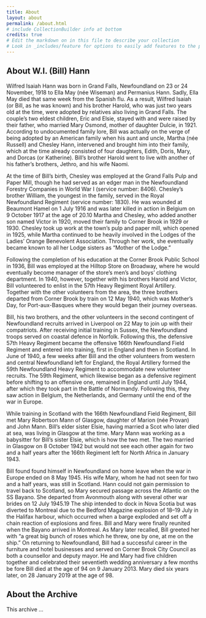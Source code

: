```yaml
---
title: About
layout: about
permalink: /about.html
# include CollectionBuilder info at bottom
credits: true
# Edit the markdown on in this file to describe your collection
# Look in _includes/feature for options to easily add features to the page
---
```


## About W.I. (Bill) Hann

Wilfred Isaiah Hann was born in Grand Falls, Newfoundland on 23 or 24 November, 1918 to Ella May (née Wiseman) and Permanius Hann. Sadly, Ella May died that same week from the Spanish flu. As a result, Wilfred Isaiah (or Bill, as he was known) and his brother Harold, who was just two years old at the time, were adopted by relatives also living in Grand Falls. The couple’s two eldest children, Eric and Elsie, stayed with and were raised by their father, who married Mary Osmond, mother of daughter Dulcie, in 1921. According to undocumented family lore, Bill was actually on the verge of being adopted by an American family when his aunt and uncle, Martha (née Russell) and Chesley Hann, intervened and brought him into their family, which at the time already consisted of four daughters, Edith, Doris, Mary, and Dorcas (or Katherine). Bill’s brother Harold went to live with another of his father’s brothers, Jethro, and his wife Naomi.

At the time of Bill’s birth, Chesley was employed at the Grand Falls Pulp and Paper Mill, though he had served as an edger man in the Newfoundland Forestry Companies in World War I (service number: 8406). Chesley’s brother William, the youngest in the family, served in the Royal Newfoundland Regiment (service number: 1830). He was wounded at Beaumont Hamel on 1 July 1916 and was later killed in action in Belgium on 9 October 1917 at the age of 20.10 Martha and Chesley, who added another son named Victor in 1920, moved their family to Corner Brook in 1929 or 1930. Chesley took up work at the town’s pulp and paper mill, which opened in 1925, while Martha continued to be heavily involved in the Lodges of the Ladies’ Orange Benevolent Association. Through her work, she eventually became known to all her Lodge sisters as “Mother of the Lodge.”

Following the completion of his education at the Corner Brook Public School in 1936, Bill was employed at the Hilltop Store on Broadway, where he would eventually become manager of the store’s men’s and boys’ clothing department. In 1940, however, together with his brothers Harold and Victor, Bill volunteered to enlist in the 57th Heavy Regiment Royal Artillery. Together with the other volunteers from the area, the three brothers departed from Corner Brook by train on 12 May 1940, which was Mother’s Day, for Port-aux-Basques where they would began their journey overseas.

Bill, his two brothers, and the other volunteers in the second contingent of Newfoundland recruits arrived in Liverpool on 22 May to join up with their compatriots. After receiving initial training in Sussex, the Newfoundland troops served on coastal defence in Norfolk. Following this, the defensive 57th Heavy Regiment became the offensive 166th Newfoundland Field Regiment and entered into training, first in England and then in Scotland. In June of 1940, a few weeks after Bill and the other volunteers from western and central Newfoundland left for England, the Royal Artillery formed the 59th Newfoundland  Heavy Regiment to accommodate new volunteer recruits. The 59th Regiment, which likewise began as a defensive regiment before shifting to an offensive one, remained in England until July 1944, after which they took part in the Battle of Normandy. Following this, they saw action in Belgium, the Netherlands, and Germany until the end of the war in Europe.

While training in Scotland with the 166th Newfoundland Field Regiment, Bill met Mary Robertson Mann of Glasgow, daughter of Marion (née Provan) and John Mann. Bill’s elder sister Elsie, having married a Scot who later died at sea, was living in Glasgow at the time. Mary Mann was working as a babysitter for Bill’s sister Elsie, which is how the two met. The two married in Glasgow on 8 October 1942 but would not see each other again for two and a half years after the 166th Regiment left for North Africa in January 1943.

Bill found found himself in Newfoundland on home leave when the war in Europe ended on 8 May 1945. His wife Mary, whom he had not seen for two and a half years, was still in Scotland. Hann could not gain permission to travel back to Scotland, so Mary secured passage across the Atlantic on the SS Bayano. She departed from Avonmouth along with several other war brides on 12 July 1945.19 The ship intended to dock in Nova Scotia but was diverted to Montreal due to the Bedford Magazine explosion of 18–19 July in the Halifax harbour, which occurred when a barge exploded and set off a chain reaction of explosions and fires. Bill and Mary were finally reunited when the Bayano arrived in Montreal. As Mary later recalled, Bill greeted her with “a great big bunch of roses which he threw, one by one, at me on the ship.” On returning to Newfoundland, Bill had a successful career in the furniture and hotel businesses and served on Corner Brook City Council as both a counsellor and deputy mayor. He and Mary had five children together and celebrated their seventieth wedding anniversary a few months be fore Bill died at the age of 94 on 9 January 2013. Mary died six years later, on 28 January 2019 at the age of 98.

## About the Archive

This archive ...

<!-- IMPORTANT!!! DELETE this comment and the include below when you are finished editing this page for your collection. The include below introduces about page features. They will show up on your collection's about page until you delete it.  -->
